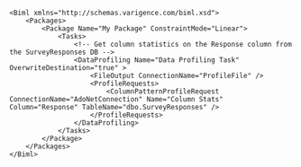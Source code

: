 	<Biml xmlns="http://schemas.varigence.com/biml.xsd">	    <Packages>	        <Package Name="My Package" ConstraintMode="Linear">	            <Tasks>							<!-- Get column statistics on the Response column from the SurveyResponses DB -->					<DataProfiling Name="Data Profiling Task" OverwriteDestination="true" >						<FileOutput ConnectionName="ProfileFile" />						<ProfileRequests>	                        <ColumnPatternProfileRequest ConnectionName="AdoNetConnection" Name="Column Stats" Column="Response" TableName="dbo.SurveyResponses" />						</ProfileRequests>					</DataProfiling>	            </Tasks>	        </Package>	    </Packages>	</Biml>
